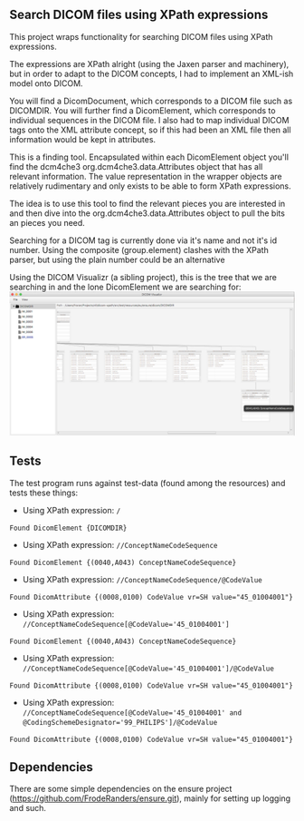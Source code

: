 ## Search DICOM files using XPath expressions
This project wraps functionality for searching DICOM files using XPath expressions. 

The expressions are XPath alright (using the Jaxen parser and
machinery), but in order to adapt to the DICOM concepts, I had to
implement an XML-ish model onto DICOM. 

You will find a DicomDocument, which corresponds to a DICOM file such
as DICOMDIR. You will further find a DicomElement, which corresponds
to individual sequences in the DICOM file. I also had to map
individual DICOM tags onto the XML attribute concept, so if this had
been an XML file then all information would be kept in attributes.

This is a finding tool. Encapsulated within each DicomElement object 
you'll find the dcm4che3 org.dcm4che3.data.Attributes object that has
all relevant information. The value representation in the wrapper
objects are relatively rudimentary and only exists to be able to form
XPath expressions. 

The idea is to use this tool to find the relevant pieces you are interested
in and then dive into the org.dcm4che3.data.Attributes object to pull
the bits an pieces you need.

Searching for a DICOM tag is currently done via it's name and not
it's id number. Using the composite (group.element) clashes with 
the XPath parser, but using the plain number could be an alternative

Using the DICOM Visualizr (a sibling project), this is the tree that
we are searching in and the lone DicomElement we are searching for:
![Image](doc/screencapture.png?raw=true)

## Tests
The test program runs against test-data (found among the resources) and tests these things:

* Using XPath expression: `/`
```
Found DicomElement {DICOMDIR}
```

* Using XPath expression: `//ConceptNameCodeSequence`
```
Found DicomElement {(0040,A043) ConceptNameCodeSequence}
```

* Using XPath expression: `//ConceptNameCodeSequence/@CodeValue`
```
Found DicomAttribute {(0008,0100) CodeValue vr=SH value="45_01004001"}
```

* Using XPath expression:
`//ConceptNameCodeSequence[@CodeValue='45_01004001']`
```
Found DicomElement {(0040,A043) ConceptNameCodeSequence}
```

* Using XPath expression:
`//ConceptNameCodeSequence[@CodeValue='45_01004001']/@CodeValue`
```
Found DicomAttribute {(0008,0100) CodeValue vr=SH value="45_01004001"}
```

* Using XPath expression:
`//ConceptNameCodeSequence[@CodeValue='45_01004001' and @CodingSchemeDesignator='99_PHILIPS']/@CodeValue`
```
Found DicomAttribute {(0008,0100) CodeValue vr=SH value="45_01004001"}
```

## Dependencies
There are some simple dependencies on the ensure project (https://github.com/FrodeRanders/ensure.git),
mainly for setting up logging and such.




